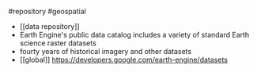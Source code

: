 #repository #geospatial

- [[data repository]]
- Earth Engine's public data catalog includes a variety of standard Earth science raster datasets
- fourty years of historical imagery and other datasets
- [[global]]
https://developers.google.com/earth-engine/datasets